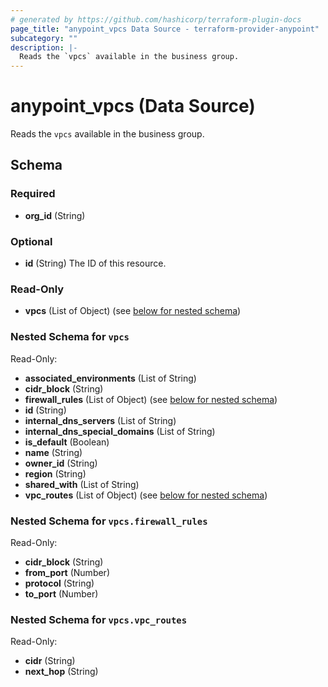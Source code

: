 ```yaml
---
# generated by https://github.com/hashicorp/terraform-plugin-docs
page_title: "anypoint_vpcs Data Source - terraform-provider-anypoint"
subcategory: ""
description: |-
  Reads the `vpcs` available in the business group.
---
```


# anypoint_vpcs (Data Source)

Reads the `vpcs` available in the business group.



<!-- schema generated by tfplugindocs -->
## Schema

### Required

- **org_id** (String)

### Optional

- **id** (String) The ID of this resource.

### Read-Only

- **vpcs** (List of Object) (see [below for nested schema](#nestedatt--vpcs))

<a id="nestedatt--vpcs"></a>
### Nested Schema for `vpcs`

Read-Only:

- **associated_environments** (List of String)
- **cidr_block** (String)
- **firewall_rules** (List of Object) (see [below for nested schema](#nestedobjatt--vpcs--firewall_rules))
- **id** (String)
- **internal_dns_servers** (List of String)
- **internal_dns_special_domains** (List of String)
- **is_default** (Boolean)
- **name** (String)
- **owner_id** (String)
- **region** (String)
- **shared_with** (List of String)
- **vpc_routes** (List of Object) (see [below for nested schema](#nestedobjatt--vpcs--vpc_routes))

<a id="nestedobjatt--vpcs--firewall_rules"></a>
### Nested Schema for `vpcs.firewall_rules`

Read-Only:

- **cidr_block** (String)
- **from_port** (Number)
- **protocol** (String)
- **to_port** (Number)


<a id="nestedobjatt--vpcs--vpc_routes"></a>
### Nested Schema for `vpcs.vpc_routes`

Read-Only:

- **cidr** (String)
- **next_hop** (String)


